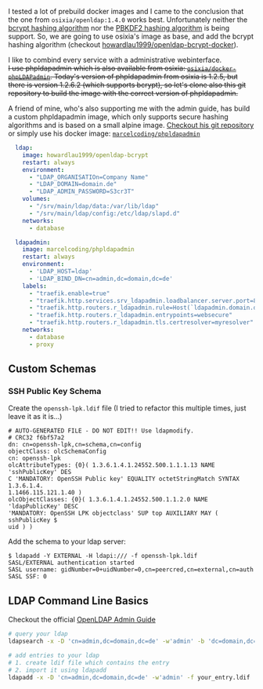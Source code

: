 I tested a lot of prebuild docker images and I came to the conclusion that the one from `osixia/openldap:1.4.0` works best.
Unfortunately neither the [bcrypt hashing algorithm](https://en.wikipedia.org/wiki/Bcrypt) nor the [PBKDF2 hashing algorithm](https://en.wikipedia.org/wiki/PBKDF2) is being support.
So, we are going to use osixia's image as base, and add the bcrypt hashing algorithm (checkout [howardlau1999/openldap-bcrypt-docker](https://github.com/howardlau1999/openldap-bcrypt-docker)).

I like to combind every service with a administrative webinterface.  
<s>I use phpldapadmin which is also available from osixia: [`osixia/docker-phpLDAPadmin`](https://github.com/osixia/docker-phpLDAPadmin).
Today's version of phpldapadmin from osixia is 1.2.5, but there is version 1.2.6.2 (which supports bcrypt), so let's clone also this git repository to build the image with the correct version of phpldapadmin.</s>  

A friend of mine, who's also supporting me with the admin guide, has build a custom phpldapadmin image, which only supports secure hashing algorithms and is based on a small alpine image. 
[Checkout his git repository](https://github.com/MarcelCoding/phpLDAPadmin) or simply use his docker image: [`marcelcoding/phpldapadmin`](https://hub.docker.com/r/marcelcoding/phpldapadmin)

```yaml
  ldap:
    image: howardlau1999/openldap-bcrypt
    restart: always
    environment:
      - "LDAP_ORGANISATIOn=Company Name"
      - "LDAP_DOMAIN=domain.de"
      - "LDAP_ADMIN_PASSWORD=S3cr3T"
    volumes:
      - "/srv/main/ldap/data:/var/lib/ldap"
      - "/srv/main/ldap/config:/etc/ldap/slapd.d"
    networks:
      - database

  ldapadmin:
    image: marcelcoding/phpldapadmin
    restart: always
    environment:
      - 'LDAP_HOST=ldap'
      - 'LDAP_BIND_DN=cn=admin,dc=domain,dc=de'
    labels:
      - "traefik.enable=true"
      - "traefik.http.services.srv_ldapadmin.loadbalancer.server.port=80"
      - "traefik.http.routers.r_ldapadmin.rule=Host(`ldapadmin.domain.de`)"
      - "traefik.http.routers.r_ldapadmin.entrypoints=websecure"
      - "traefik.http.routers.r_ldapadmin.tls.certresolver=myresolver"
    networks:
      - database
      - proxy

```

## Custom Schemas
### SSH Public Key Schema
Create the `openssh-lpk.ldif` file (I tried to refactor this multiple times, just leave it as it is...)
```ldif
# AUTO-GENERATED FILE - DO NOT EDIT!! Use ldapmodify.
# CRC32 f6bf57a2
dn: cn=openssh-lpk,cn=schema,cn=config
objectClass: olcSchemaConfig
cn: openssh-lpk
olcAttributeTypes: {0}( 1.3.6.1.4.1.24552.500.1.1.1.13 NAME 'sshPublicKey' DES
C 'MANDATORY: OpenSSH Public key' EQUALITY octetStringMatch SYNTAX 1.3.6.1.4.
1.1466.115.121.1.40 )
olcObjectClasses: {0}( 1.3.6.1.4.1.24552.500.1.1.2.0 NAME 'ldapPublicKey' DESC
'MANDATORY: OpenSSH LPK objectclass' SUP top AUXILIARY MAY ( sshPublicKey $
uid ) )
```
Add the schema to your ldap server:
```
$ ldapadd -Y EXTERNAL -H ldapi:/// -f openssh-lpk.ldif
SASL/EXTERNAL authentication started
SASL username: gidNumber=0+uidNumber=0,cn=peercred,cn=external,cn=auth
SASL SSF: 0
```

## LDAP Command Line Basics
Checkout the official [OpenLDAP Admin Guide](https://www.openldap.org/doc/admin24/)  
```sh
# query your ldap
ldapsearch -x -D 'cn=admin,dc=domain,dc=de' -w'admin' -b 'dc=domain,dc=de'

# add entries to your ldap
# 1. create ldif file which contains the entry
# 2. import it using ldapadd
ldapadd -x -D 'cn=admin,dc=domain,dc=de' -w'admin' -f your_entry.ldif
```
